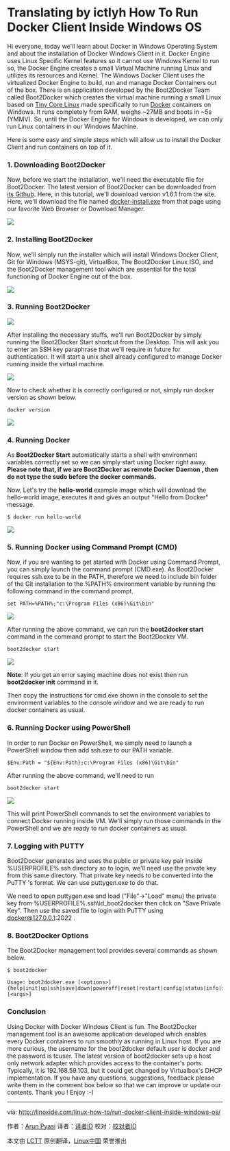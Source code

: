 Translating by ictlyh
How To Run Docker Client Inside Windows OS
================================================================================
Hi everyone, today we'll learn about Docker in Windows Operating System and about the installation of Docker Windows Client in it. Docker Engine uses Linux Specific Kernel features so it cannot use Windows Kernel to run so, the Docker Engine creates a small Virtual Machine running Linux and utilizes its resources and Kernel. The Windows Docker Client uses the virtualized Docker Engine to build, run and manage Docker Containers out of the box. There is an application developed by the Boot2Docker Team called Boot2Docker which creates the virtual machine running a small Linux based on [Tiny Core Linux][1] made specifically to run [Docker][2] containers on Windows. It runs completely from RAM, weighs ~27MB and boots in ~5s (YMMV). So, until the Docker Engine for Windows is developed, we can only run Linux containers in our Windows Machine.

Here is some easy and simple steps which will allow us to install the Docker Client and run containers on top of it.

### 1. Downloading Boot2Docker ###

Now, before we start the installation, we'll need the executable file for Boot2Docker. The latest version of Boot2Docker can be downloaded from [its Github][3]. Here, in this tutorial, we'll download version v1.6.1 from the site. Here, we'll download the file named [docker-install.exe][4] from that page using our favorite Web Browser or Download Manager.

![](http://blog.linoxide.com/wp-content/uploads/2015/05/downloading-boot2docker-installer.png)

### 2. Installing Boot2Docker ###

Now, we'll simply run the installer  which will install Windows Docker Client, Git for Windows (MSYS-git), VirtualBox, The Boot2Docker Linux ISO, and the Boot2Docker management tool which are essential for the total functioning of Docker Engine out of the box.

![](http://blog.linoxide.com/wp-content/uploads/2015/05/boot2docker-installer.png)

### 3. Running Boot2Docker ###

![](http://blog.linoxide.com/wp-content/uploads/2015/05/boot2docker-start-icon-e1431322598697.png)

After installing the necessary stuffs, we'll run Boot2Docker by simply running the Boot2Docker Start shortcut from the Desktop. This will ask you to enter an SSH key paraphrase that we'll require in future for authentication. It will start a unix shell already configured to manage Docker running inside the virtual machine.

![](http://blog.linoxide.com/wp-content/uploads/2015/05/starting-boot2docker.png)

Now to check whether it is correctly configured or not, simply run docker version as shown below.

    docker version

![](http://blog.linoxide.com/wp-content/uploads/2015/05/docker-version.png)

### 4. Running Docker ###

As **Boot2Docker Start** automatically starts a shell with environment variables correctly set so we can simply start using Docker right away. **Please note that, if we are Boot2Docker as remote Docker Daemon , then do not type the sudo before the docker commands.**

Now, Let's try the **hello-world** example image which will download the hello-world image, executes it and gives an output  "Hello from Docker" message.

    $ docker run hello-world

![](http://blog.linoxide.com/wp-content/uploads/2015/05/running-hello-world.png)

### 5. Running Docker using Command Prompt (CMD) ###

Now, if you are wanting to get started with Docker using Command Prompt, you can simply launch the command prompt (CMD.exe). As Boot2Docker requires ssh.exe to be in the PATH, therefore we need to include bin folder of the Git installation to the %PATH% environment variable by running the following command in the command prompt.

    set PATH=%PATH%;"c:\Program Files (x86)\Git\bin"

![](http://blog.linoxide.com/wp-content/uploads/2015/05/docker-in-cmd.png)

After running the above command, we can run the **boot2docker start** command in the command prompt to start the Boot2Docker VM.

    boot2docker start

![](http://blog.linoxide.com/wp-content/uploads/2015/05/docker-cmd-variables.png)

**Note**: If you get an error saying machine does not exist then run **boot2docker init** command in it.

Then copy the instructions for cmd.exe shown in the console to set the environment variables to the console window and we are ready to run docker containers as usual.

### 6. Running Docker using PowerShell ###

In order to run Docker on PowerShell, we simply need to launch a PowerShell window then add ssh.exe to our PATH variable.

    $Env:Path = "${Env:Path};c:\Program Files (x86)\Git\bin"

After running the above command, we'll need to run

    boot2docker start

![](http://blog.linoxide.com/wp-content/uploads/2015/05/docker-in-powershell.png)

This will print PowerShell commands to set the environment variables to connect Docker running inside VM. We'll simply run those commands in the PowerShell and we are ready to run docker containers as usual.

### 7.  Logging with PUTTY ###

Boot2Docker generates and uses the public or private key pair inside %USERPROFILE%\.ssh directory so to login, we'll need use the private key from this same directory. That private key needs to be converted into the PuTTY 's format. We can use puttygen.exe to do that.

We need to open puttygen.exe and load ("File"->"Load" menu) the private key from %USERPROFILE%\.ssh\id_boot2docker then click on "Save Private Key". Then use the saved file to login with PuTTY using docker@127.0.0.1:2022 .

### 8. Boot2Docker Options ###

The Boot2Docker management tool provides several commands as shown below.

    $ boot2docker

    Usage: boot2docker.exe [<options>] {help|init|up|ssh|save|down|poweroff|reset|restart|config|status|info|ip|shellinit|delete|download|upgrade|version} [<args>]

### Conclusion ###

Using Docker with Docker Windows Client is fun. The Boot2Docker management tool is an awesome application developed which enables every Docker containers to run smoothly as running in Linux host. If you are more curious, the username for the boot2docker default user is docker and the password is tcuser. The latest version of boot2docker sets up a host only network adapter which provides access to the container's ports. Typically, it is 192.168.59.103, but it could get changed by Virtualbox's DHCP implementation. If you have any questions, suggestions, feedback please write them in the comment box below so that we can improve or update our contents. Thank you ! Enjoy :-)

--------------------------------------------------------------------------------

via: http://linoxide.com/linux-how-to/run-docker-client-inside-windows-os/

作者：[Arun Pyasi][a]
译者：[译者ID](https://github.com/译者ID)
校对：[校对者ID](https://github.com/校对者ID)

本文由 [LCTT](https://github.com/LCTT/TranslateProject) 原创翻译，[Linux中国](https://linux.cn/) 荣誉推出

[a]:http://linoxide.com/author/arunp/
[1]:http://tinycorelinux.net/
[2]:https://www.docker.io/
[3]:https://github.com/boot2docker/windows-installer/releases/latest
[4]:https://github.com/boot2docker/windows-installer/releases/download/v1.6.1/docker-install.exe